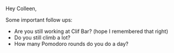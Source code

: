 Hey Colleen,

Some important follow ups:
- Are you still working at Clif Bar? (hope I remembered that right)
- Do you still climb a lot?
- How many Pomodoro rounds do you do a day?
